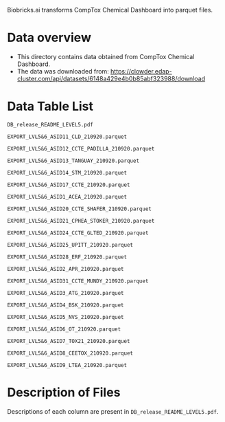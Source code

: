 >  

Biobricks.ai transforms CompTox Chemical Dashboard into parquet files. 

# Data overview 
- This directory contains data obtained from CompTox Chemical Dashboard.  
- The data was downloaded from: https://clowder.edap-cluster.com/api/datasets/6148a429e4b0b85abf323988/download

# Data Table List
`DB_release_README_LEVEL5.pdf`

`EXPORT_LVL5&6_ASID11_CLD_210920.parquet`

`EXPORT_LVL5&6_ASID12_CCTE_PADILLA_210920.parquet`

`EXPORT_LVL5&6_ASID13_TANGUAY_210920.parquet`

`EXPORT_LVL5&6_ASID14_STM_210920.parquet`

`EXPORT_LVL5&6_ASID17_CCTE_210920.parquet`

`EXPORT_LVL5&6_ASID1_ACEA_210920.parquet`

`EXPORT_LVL5&6_ASID20_CCTE_SHAFER_210920.parquet`

`EXPORT_LVL5&6_ASID21_CPHEA_STOKER_210920.parquet`

`EXPORT_LVL5&6_ASID24_CCTE_GLTED_210920.parquet`

`EXPORT_LVL5&6_ASID25_UPITT_210920.parquet`

`EXPORT_LVL5&6_ASID28_ERF_210920.parquet`

`EXPORT_LVL5&6_ASID2_APR_210920.parquet`

`EXPORT_LVL5&6_ASID31_CCTE_MUNDY_210920.parquet`

`EXPORT_LVL5&6_ASID3_ATG_210920.parquet`

`EXPORT_LVL5&6_ASID4_BSK_210920.parquet`

`EXPORT_LVL5&6_ASID5_NVS_210920.parquet`

`EXPORT_LVL5&6_ASID6_OT_210920.parquet`

`EXPORT_LVL5&6_ASID7_TOX21_210920.parquet`

`EXPORT_LVL5&6_ASID8_CEETOX_210920.parquet`

`EXPORT_LVL5&6_ASID9_LTEA_210920.parquet`

# Description of Files 
Descriptions of each column are present in `DB_release_README_LEVEL5.pdf`.

